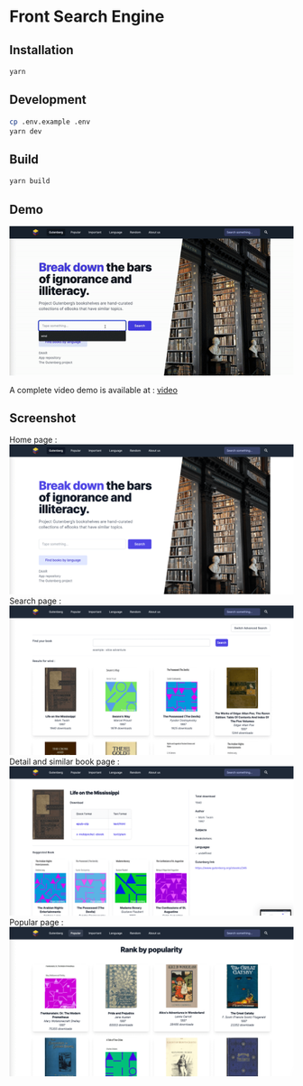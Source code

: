 # Front Search Engine

## Installation

```sh
yarn
```

## Development

```sh
cp .env.example .env
yarn dev
```

## Build

```sh
yarn build
```

## Demo

![](doc/demo.gif)

A complete video demo is available at : [video](doc/demo.mov)

## Screenshot

Home page :
![image](doc/home.png)
Search page :
![image](doc/search.png)
Detail and similar book page :
![image](doc/detail_similar.png)
Popular page :
![image](doc/popular.png)
